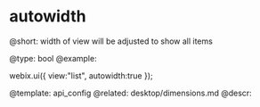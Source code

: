 autowidth
=============


@short:
	width of view will be adjusted to show all items	

@type: bool
@example:

webix.ui({
	view:"list",
    autowidth:true
});


@template:	api_config
@related:
	desktop/dimensions.md
@descr:

